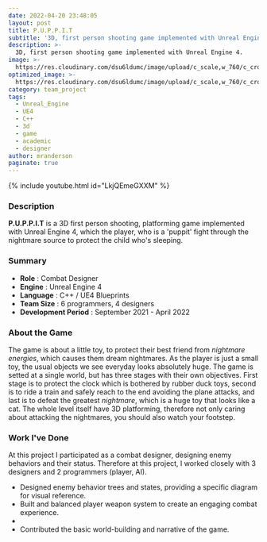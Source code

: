 ```yaml
---
date: 2022-04-20 23:48:05
layout: post
title: P.U.P.P.I.T
subtitle: '3D, first person shooting game implemented with Unreal Engine 4.'
description: >-
  3D, first person shooting game implemented with Unreal Engine 4.
image: >-
  https://res.cloudinary.com/dsu6ldumc/image/upload/c_scale,w_760/c_crop,h_399,w_760/v1681366662/Project/PUPPIT/P.U.P.P.I.T_2023-04-12_23-13-35.mp4_000002713_nmbeqs.png
optimized_image: >-
  https://res.cloudinary.com/dsu6ldumc/image/upload/c_scale,w_760/c_crop,h_399,w_760/v1681366662/Project/PUPPIT/P.U.P.P.I.T_2023-04-12_23-13-35.mp4_000002713_nmbeqs.png
category: team_project
tags:
  - Unreal_Engine
  - UE4
  - C++
  - 3d
  - game 
  - academic
  - designer
author: mranderson
paginate: true
---
```


{% include youtube.html id="LkjQEmeGXXM" %}


### Description
**P.U.P.P.I.T** is a 3D first person shooting, platforming game implemented with Unreal Engine 4, which the player, who is a 'puppit' fight through the nightmare source to protect the child who's sleeping.

### Summary
* **Role** :  Combat Designer
* **Engine** : Unreal Engine 4
* **Language** : C++ / UE4 Blueprints
* **Team Size** : 6 programmers, 4 designers
* **Development Period** : September 2021 - April 2022


### About the Game
The game is about a little toy, to protect their best friend from _nightmare energies_, which causes them dream nightmares. As the player is just a small toy, the usual objects we see everyday looks absolutely huge. The game is setted at a single world, but has three stages with their own objectives.
First stage is to protect the clock which is bothered by rubber duck toys, second is to ride a train and safely reach to the end avoiding the plane attacks, and last is to defeat the greatest _nightmare_, which is a huge toy that looks like a cat. The whole level itself have 3D platforming, therefore not only caring about attacking the nightmares, you should also watch your footstep. 

### Work I've Done
At this project I participated as a combat designer, designing enemy behaviors and their status. Therefore at this project, I worked closely with 3 designers and 2 programmers (player, AI).
* Designed enemy behavior trees and states, providing a specific diagram for visual reference.
* Built and balanced player weapon system to create an engaging combat experience.
* 
* Contributed the basic world-building and narrative of the game.
